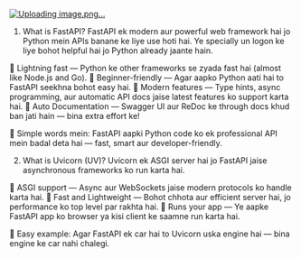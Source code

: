 
[![Uploading image.png…]()](https://sdmntprcentralus.oaiusercontent.com/files/00000000-94d0-61f5-ab22-2da894cf8c0f/raw?se=2025-05-08T11%3A57%3A19Z&sp=r&sv=2024-08-04&sr=b&scid=00000000-0000-0000-0000-000000000000&skoid=71e8fa5c-90a9-4c17-827b-14c3005164d6&sktid=a48cca56-e6da-484e-a814-9c849652bcb3&skt=2025-05-08T09%3A02%3A35Z&ske=2025-05-09T09%3A02%3A35Z&sks=b&skv=2024-08-04&sig=FgFMeWQWTkBq9TXRiSjtXZn8vtjcxBKz69ophkQv7Rk%3D)



1. What is FastAPI?
FastAPI ek modern aur powerful web framework hai jo Python mein APIs banane ke liye use hoti hai.
Ye specially un logon ke liye bohot helpful hai jo Python already jaante hain.

🔹 Lightning fast — Python ke other frameworks se zyada fast hai (almost like Node.js and Go).
🔹 Beginner-friendly — Agar aapko Python aati hai to FastAPI seekhna bohot easy hai.
🔹 Modern features — Type hints, async programming, aur automatic API docs jaise latest features ko support karta hai.
🔹 Auto Documentation — Swagger UI aur ReDoc ke through docs khud ban jati hain — bina extra effort ke!

🧠 Simple words mein:
FastAPI aapki Python code ko ek professional API mein badal deta hai — fast, smart aur developer-friendly.

2. What is Uvicorn (UV)?
Uvicorn ek ASGI server hai jo FastAPI jaise asynchronous frameworks ko run karta hai.

🔹 ASGI support — Async aur WebSockets jaise modern protocols ko handle karta hai.
🔹 Fast and Lightweight — Bohot chhota aur efficient server hai, jo performance ko top level par rakhta hai.
🔹 Runs your app — Ye aapke FastAPI app ko browser ya kisi client ke saamne run karta hai.

🚗 Easy example:
Agar FastAPI ek car hai to Uvicorn uska engine hai — bina engine ke car nahi chalegi.

